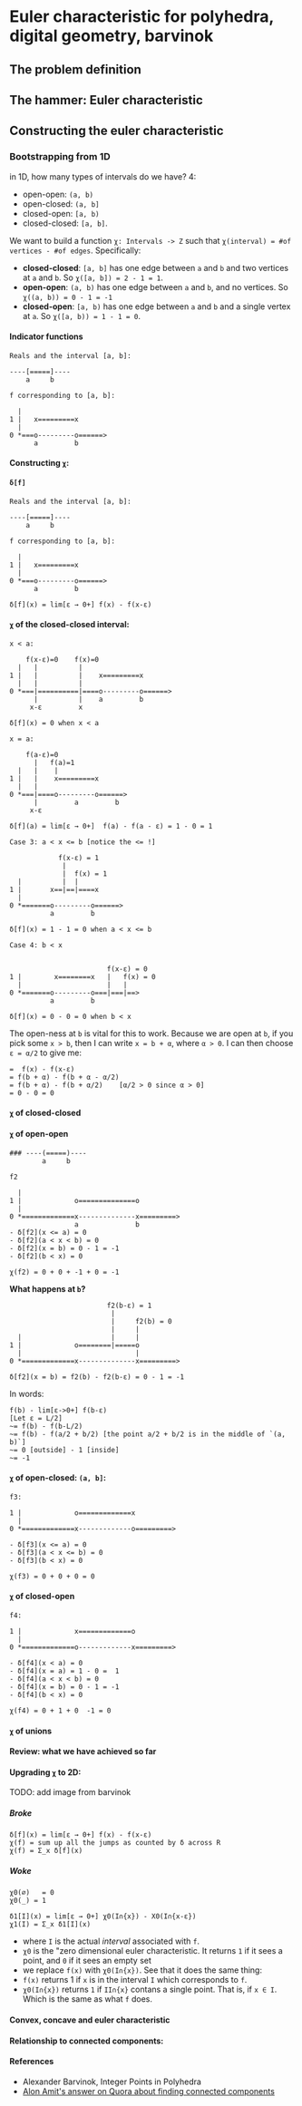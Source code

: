 # Euler characteristic for polyhedra, digital geometry, barvinok

## The problem definition

## The hammer: Euler characteristic

## Constructing the euler characteristic

### Bootstrapping from 1D
in 1D, how many types of intervals do we have? 4:
- open-open: `(a, b)`
- open-closed: `(a, b]`
- closed-open: `[a, b)`
- closed-closed: `[a, b]`.


We want to build a function `χ: Intervals -> Z` such that
`χ(interval) = #of vertices - #of edges`. Specifically:

- **closed-closed**: `[a, b]` has one edge between `a` and `b` and two vertices
  at `a` and `b`. So `χ([a, b]) = 2 - 1 = 1`.
- **open-open**: `(a, b)` has one edge between `a` and `b`, and no vertices.
  So `χ((a, b)) = 0 - 1 = -1`
- **closed-open**: `[a, b)` has one edge between `a` and `b` and a single vertex
  at `a`. So `χ([a, b)) = 1 - 1 = 0`.


#### Indicator functions


```
Reals and the interval [a, b]:

----[=====]----
    a     b

f corresponding to [a, b]:

  |
1 |   x=========x
  |    
0 *===o---------o======>
      a         b
```


#### Constructing `χ`:


#### `δ[f]`

```
Reals and the interval [a, b]:

----[=====]----
    a     b

f corresponding to [a, b]:

  |
1 |   x=========x
  |    
0 *===o---------o======>
      a         b

δ[f](x) = lim[ε → 0+] f(x) - f(x-ε)
```

#### `χ` of the closed-closed interval:


```
x < a:

    f(x-ε)=0    f(x)=0
  |   |          |
1 |   |          |    x=========x
  |   |          |     
0 *===|==========|====o---------o======>
      |          |    a         b
     x-ε         x

δ[f](x) = 0 when x < a
```


```
x = a:

    f(a-ε)=0   
      |   f(a)=1
  |   |    |
1 |   |    x=========x
  |   |     
0 *===|====o---------o======>
      |         a         b
     x-ε    

δ[f](a) = lim[ε → 0+]  f(a) - f(a - ε) = 1 - 0 = 1
```

```
Case 3: a < x <= b [notice the <= !]

            f(x-ε) = 1
             |
             |  f(x) = 1
  |          |  |
1 |       x==|==|====x
  |        
0 *=======o---------o======>
          a         b

δ[f](x) = 1 - 1 = 0 when a < x <= b
```

```
Case 4: b < x

            
                        f(x-ε) = 0
1 |        x========x   |   f(x) = 0
  |                     |   |
0 *=======o---------o===|===|==>
          a         b

δ[f](x) = 0 - 0 = 0 when b < x
```

The open-ness at `b` is vital for this to work. Because we are open at `b`, if
you pick some `x > b`, then I can write `x = b + α`, where `α > 0`.
I can then choose
`ε = α/2` to give me:

```
=  f(x) - f(x-ε)
= f(b + α) - f(b + α - α/2)
= f(b + α) - f(b + α/2)    [α/2 > 0 since α > 0]
= 0 - 0 = 0
```
#### `χ` of closed-closed

#### `χ` of open-open

```
### ----(=====)----
        a     b

f2
    
  |             
1 |             o==============o
  |                  
0 *=============x--------------x=========>
                a              b
- δ[f2](x <= a) = 0
- δ[f2](a < x < b) = 0
- δ[f2](x = b) = 0 - 1 = -1
- δ[f2](b < x) = 0

χ(f2) = 0 + 0 + -1 + 0 = -1
```

**What happens at `b`?**

```
                        f2(b-ε) = 1
                         |
                         |     f2(b) = 0
                         |     |
  |                      |     |
1 |             o========|=====o
  |                            |
0 *=============x--------------x=========>
    
δ[f2](x = b) = f2(b) - f2(b-ε) = 0 - 1 = -1
```

In words:

```
f(b) - lim[ε->0+] f(b-ε)
[Let ε = L/2]
~= f(b) - f(b-L/2)
~= f(b) - f(a/2 + b/2) [the point a/2 + b/2 is in the middle of `(a, b)`]
~= 0 [outside] - 1 [inside]
~= -1
```

#### `χ` of open-closed: `(a, b]`:

```
f3:

1 |             o=============x
  |                            
0 *=============x-------------o=========>

- δ[f3](x <= a) = 0
- δ[f3](a < x <= b) = 0
- δ[f3](b < x) = 0

χ(f3) = 0 + 0 + 0 = 0
```

#### `χ` of closed-open


```
f4:

1 |             x=============o
  |                            
0 *=============o-------------x=========>

- δ[f4](x < a) = 0
- δ[f4](x = a) = 1 - 0 =  1
- δ[f4](a < x < b) = 0
- δ[f4](x = b) = 0 - 1 = -1
- δ[f4](b < x) = 0

χ(f4) = 0 + 1 + 0  -1 = 0
```

#### `χ` of unions

#### Review: what we have achieved so far


#### Upgrading `χ` to 2D:

TODO: add image from barvinok

##### Broke

```
δ[f](x) = lim[ε → 0+] f(x) - f(x-ε)
χ(f) = sum up all the jumps as counted by δ across R
χ(f) = Σ_x δ[f](x)
```

##### Woke

```
χ0(∅)   = 0
χ0(_) = 1

δ1[I](x) = lim[ε → 0+] χ0(I∩{x}) - Χ0(I∩{x-ε})
χ1(I) = Σ_x δ1[I](x)
```

- where `I` is the actual _interval_ associated with `f`.
- `χ0` is the "zero dimensional euler characteristic. It returns `1` if it sees a point, and `0` if it sees an empty set
- we replace `f(x)` with `χ0(I∩{x})`. See that it does the same thing:
- `f(x)` returns 1 if `x` is in the interval `I` which corresponds to `f`. 
- `χ0(I∩{x})` returns `1` if `II∩{x}` contans a single point. That is, if `x ∈ I`. Which is the same as what `f` does.

#### Convex, concave and euler characteristic

#### Relationship to connected components:



#### References
- Alexander Barvinok, Integer Points in Polyhedra
- [Alon Amit's answer on Quora about finding connected components](https://www.quora.com/What-are-some-programming-problems-that-look-hard-at-a-first-glance-but-are-actually-easy/answer/Alon-Amit?ch=10&share=aa23bf2f&srid=TLHW)
